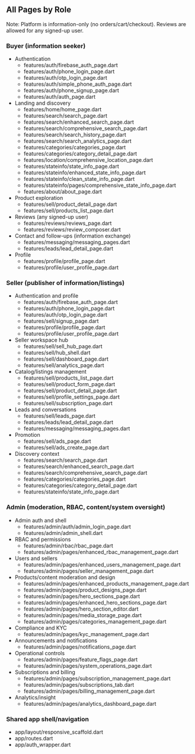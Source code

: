 ## All Pages by Role

Note: Platform is information-only (no orders/cart/checkout). Reviews are allowed for any signed-up user.

### Buyer (information seeker)
- Authentication
  - features/auth/firebase_auth_page.dart
  - features/auth/phone_login_page.dart
  - features/auth/otp_login_page.dart
  - features/auth/simple_phone_auth_page.dart
  - features/auth/phone_signup_page.dart
  - features/auth/auth_page.dart
- Landing and discovery
  - features/home/home_page.dart
  - features/search/search_page.dart
  - features/search/enhanced_search_page.dart
  - features/search/comprehensive_search_page.dart
  - features/search/search_history_page.dart
  - features/search/search_analytics_page.dart
  - features/categories/categories_page.dart
  - features/categories/category_detail_page.dart
  - features/location/comprehensive_location_page.dart
  - features/stateinfo/state_info_page.dart
  - features/stateinfo/enhanced_state_info_page.dart
  - features/stateinfo/clean_state_info_page.dart
  - features/stateinfo/pages/comprehensive_state_info_page.dart
  - features/about/about_page.dart
- Product exploration
  - features/sell/product_detail_page.dart
  - features/sell/products_list_page.dart
- Reviews (any signed-up user)
  - features/reviews/reviews_page.dart
  - features/reviews/review_composer.dart
- Contact and follow-ups (information exchange)
  - features/messaging/messaging_pages.dart
  - features/leads/lead_detail_page.dart
- Profile
  - features/profile/profile_page.dart
  - features/profile/user_profile_page.dart

### Seller (publisher of information/listings)
- Authentication and profile
  - features/auth/firebase_auth_page.dart
  - features/auth/phone_login_page.dart
  - features/auth/otp_login_page.dart
  - features/sell/signup_page.dart
  - features/profile/profile_page.dart
  - features/profile/user_profile_page.dart
- Seller workspace hub
  - features/sell/sell_hub_page.dart
  - features/sell/hub_shell.dart
  - features/sell/dashboard_page.dart
  - features/sell/analytics_page.dart
- Catalog/listings management
  - features/sell/products_list_page.dart
  - features/sell/product_form_page.dart
  - features/sell/product_detail_page.dart
  - features/sell/profile_settings_page.dart
  - features/sell/subscription_page.dart
- Leads and conversations
  - features/sell/leads_page.dart
  - features/leads/lead_detail_page.dart
  - features/messaging/messaging_pages.dart
- Promotion
  - features/sell/ads_page.dart
  - features/sell/ads_create_page.dart
- Discovery context
  - features/search/search_page.dart
  - features/search/enhanced_search_page.dart
  - features/search/comprehensive_search_page.dart
  - features/categories/categories_page.dart
  - features/categories/category_detail_page.dart
  - features/stateinfo/state_info_page.dart

### Admin (moderation, RBAC, content/system oversight)
- Admin auth and shell
  - features/admin/auth/admin_login_page.dart
  - features/admin/admin_shell.dart
- RBAC and permissions
  - features/admin/rbac/rbac_page.dart
  - features/admin/pages/enhanced_rbac_management_page.dart
- Users and sellers
  - features/admin/pages/enhanced_users_management_page.dart
  - features/admin/pages/seller_management_page.dart
- Products/content moderation and design
  - features/admin/pages/enhanced_products_management_page.dart
  - features/admin/pages/product_designs_page.dart
  - features/admin/pages/hero_sections_page.dart
  - features/admin/pages/enhanced_hero_sections_page.dart
  - features/admin/pages/hero_section_editor.dart
  - features/admin/pages/media_storage_page.dart
  - features/admin/pages/categories_management_page.dart
- Compliance and KYC
  - features/admin/pages/kyc_management_page.dart
- Announcements and notifications
  - features/admin/pages/notifications_page.dart
- Operational controls
  - features/admin/pages/feature_flags_page.dart
  - features/admin/pages/system_operations_page.dart
- Subscriptions and billing
  - features/admin/pages/subscription_management_page.dart
  - features/admin/pages/subscriptions_tab.dart
  - features/admin/pages/billing_management_page.dart
- Analytics/insight
  - features/admin/pages/analytics_dashboard_page.dart

### Shared app shell/navigation
- app/layout/responsive_scaffold.dart
- app/routes.dart
- app/auth_wrapper.dart

